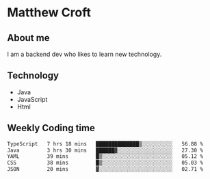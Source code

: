 # Matthew Croft

## About me
I am a backend dev who likes to learn new technology. 

## Technology
- Java
- JavaScript
- Html

## Weekly Coding time
<!--START_SECTION:waka-->

```txt
TypeScript   7 hrs 18 mins   ██████████████▒░░░░░░░░░░   56.88 %
Java         3 hrs 30 mins   ██████▓░░░░░░░░░░░░░░░░░░   27.30 %
YAML         39 mins         █▒░░░░░░░░░░░░░░░░░░░░░░░   05.12 %
CSS          38 mins         █▒░░░░░░░░░░░░░░░░░░░░░░░   05.03 %
JSON         20 mins         ▓░░░░░░░░░░░░░░░░░░░░░░░░   02.71 %
```

<!--END_SECTION:waka-->
